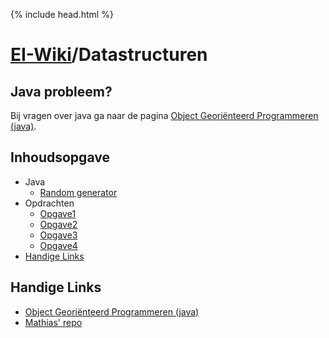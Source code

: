 {% include head.html %}
# [EI-Wiki](..)/Datastructuren 
## Java probleem?
Bij vragen over java ga naar de pagina [Object Georiënteerd Programmeren (java)](../Java/Home).
## Inhoudsopgave

* Java
    * [Random generator]()
* Opdrachten
    * [Opgave1](opgave1)
    * [Opgave2](opgave2)
    * [Opgave3](opgave3)
    * [Opgave4](opgave4)
* [Handige Links](#Handige-Links)

## Handige Links
* [Object Georiënteerd Programmeren (java)](../Java/Home)
* [Mathias' repo](https://github.com/WatcherWhale/DataStructures)
